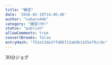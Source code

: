 ```yaml
---
title: "練習"
date: '2016-02-18T14:46:46'
author: "subaru44k"
category: "練習(中)"
status: "publish"
allowComments: true
convertBreaks: false
entryHash: "751e13de2ffd06712a6db1425e79cc9c"
---
```

30分ジョグ
